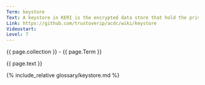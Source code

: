 ```yaml
---
Term: keystore
Text: A keystore in KERI is the encrypted data store that hold the private keys for a collection of AIDs.
Link: https://github.com/trustoverip/acdc/wiki/keystore
Videostart: 
Level: 7
---
```


{{ page.collection }} - {{ page.Term }}

   {{ page.text }}

{% include_relative glossary/keystore.md %}
